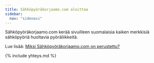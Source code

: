 ```yaml
---
title: Sähköpyöräkorjaamo.com aloittaa
sidebar:
  nav: "sidenavi"
---
```


Sähköpyöräkorjaamo.com kerää sivuilleen suomalaisia kaiken merkkisiä sähköpyöriä huoltavia pyöräliikkeitä.
<!--more-->

Lue lisää: [Miksi Sähköpyöräkorjaamo.com on perustettu?](/miksi)

{% include yhteys.md %}
